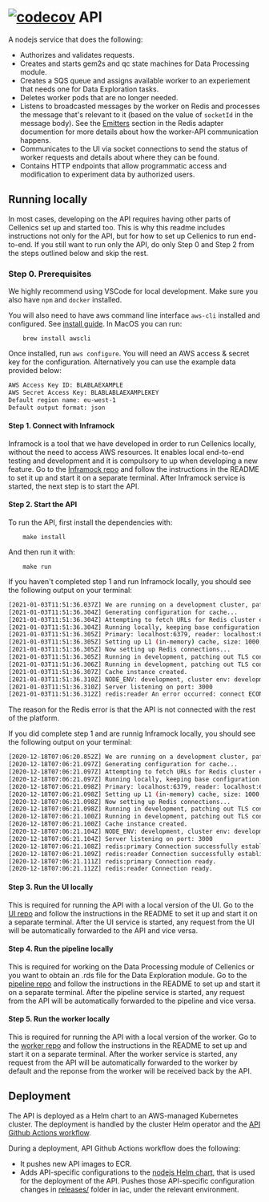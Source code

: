 [![codecov](https://codecov.io/gh/hms-dbmi-cellenics/api/branch/master/graph/badge.svg?token=hC9LshrTQm)](https://codecov.io/gh/hms-dbmi-cellenics/api)
API
======

A nodejs service that does the following:
- Authorizes and validates requests. 
- Creates and starts gem2s and qc state machines for Data Processing module.
- Creates a SQS queue and assigns available worker to an experiement that needs one for Data Exploration tasks.
- Deletes worker pods that are no longer needed.
- Listens to broadcasted messages by the worker on Redis and processes the message that's relevant to it (based on the value of `socketId` in the message body).
See the [Emitters](https://socket.io/docs/v4/redis-adapter/#emitter) section in the Redis adapter documention for more details about how the worker-API communication happens.
- Communicates to the UI via socket connections to send the status of worker requests and details about where they can be found.
- Contains HTTP endpoints that allow programmatic access and modification to experiment data by authorized users.

## Running locally

In most cases, developing on the API requires having other parts of Cellenics set up and started too. This is why this readme includes instructions not only for the API, but for how to set up Cellenics to run end-to-end. If you still want to run only the API, do only Step 0 and Step 2 from the steps outlined below and skip the rest.

### Step 0. Prerequisites

We highly recommend using VSCode for local development. Make sure you also have `npm` and `docker` installed.

You will also need to have aws command line interface `aws-cli` installed and configured. See [install guide](https://docs.aws.amazon.com/cli/latest/userguide/install-cliv2.html). In MacOS you can run:

        brew install awscli

Once installed, run `aws configure`. You will need an AWS access & secret key for the configuration. Alternatively you can use the example data provided below:

```bash
AWS Access Key ID: BLABLAEXAMPLE
AWS Secret Access Key: BLABLABLAEXAMPLEKEY
Default region name: eu-west-1
Default output format: json
```

#### Step 1. Connect with Inframock

Inframock is a tool that we have developed in order to run Cellenics locally, without the need to access AWS resources. It enables local end-to-end testing and development and it is compulsory to up when developing a new feature.
Go to the [Inframock repo](https://github.com/hms-dbmi-cellenics/inframock) and follow the instructions in the README to set it up and start it on a separate terminal.
After Inframock service is started, the next step is to start the API.

#### Step 2. Start the API

To run the API, first install the dependencies with:

        make install

And then run it with:

        make run

If you haven't completed step 1 and run Inframock locally, you should see the following output on your terminal:

```bash
[2021-01-03T11:51:36.037Z] We are running on a development cluster, patching AWS to use InfraMock endpoint...
[2021-01-03T11:51:36.304Z] Generating configuration for cache...
[2021-01-03T11:51:36.304Z] Attempting to fetch URLs for Redis cluster endpoints...
[2021-01-03T11:51:36.304Z] Running locally, keeping base configuration.
[2021-01-03T11:51:36.305Z] Primary: localhost:6379, reader: localhost:6379
[2021-01-03T11:51:36.305Z] Setting up L1 (in-memory) cache, size: 1000, TTL: 129600000
[2021-01-03T11:51:36.305Z] Now setting up Redis connections...
[2021-01-03T11:51:36.305Z] Running in development, patching out TLS connection.
[2021-01-03T11:51:36.306Z] Running in development, patching out TLS connection.
[2021-01-03T11:51:36.307Z] Cache instance created.
[2021-01-03T11:51:36.310Z] NODE_ENV: development, cluster env: development
[2021-01-03T11:51:36.310Z] Server listening on port: 3000
[2021-01-03T11:51:36.312Z] redis:reader An error occurred: connect ECONNREFUSED 127.0.0.1:6379
```
The reason for the Redis error is that the API is not connected with the rest of the platform.

If you did complete step 1 and are runnig Inframock locally, you should see the following output on your terminal:

```bash
[2020-12-18T07:06:20.852Z] We are running on a development cluster, patching AWS to use InfraMock endpoint...
[2020-12-18T07:06:21.097Z] Generating configuration for cache...
[2020-12-18T07:06:21.097Z] Attempting to fetch URLs for Redis cluster endpoints...
[2020-12-18T07:06:21.097Z] Running locally, keeping base configuration.
[2020-12-18T07:06:21.098Z] Primary: localhost:6379, reader: localhost:6379
[2020-12-18T07:06:21.098Z] Setting up L1 (in-memory) cache, size: 1000, TTL: 129600000
[2020-12-18T07:06:21.098Z] Now setting up Redis connections...
[2020-12-18T07:06:21.098Z] Running in development, patching out TLS connection.
[2020-12-18T07:06:21.100Z] Running in development, patching out TLS connection.
[2020-12-18T07:06:21.100Z] Cache instance created.
[2020-12-18T07:06:21.104Z] NODE_ENV: development, cluster env: development
[2020-12-18T07:06:21.104Z] Server listening on port: 3000
[2020-12-18T07:06:21.108Z] redis:primary Connection successfully established.
[2020-12-18T07:06:21.109Z] redis:reader Connection successfully established.
[2020-12-18T07:06:21.111Z] redis:primary Connection ready.
[2020-12-18T07:06:21.112Z] redis:reader Connection ready.
```

#### Step 3. Run the UI locally

This is required for running the API with a local version of the UI.
Go to the [UI repo](https://github.com/hms-dbmi-cellenics/ui) and follow the instructions in the README to set it up and start it on a separate terminal.
After the UI service is started, any request from the UI will be automatically forwarded to the API and vice versa.

#### Step 4. Run the pipeline locally

This is required for working on the Data Processing module of Cellenics or you want to obtain an .rds file for the Data Exploration module.
Go to the [pipeline repo](https://github.com/hms-dbmi-cellenics/pipeline) and follow the instructions in the README to set up and start it on a separate terminal.
After the pipeline service is started, any request from the API will be automatically forwarded to the pipeline and vice versa.

#### Step 5. Run the worker locally

This is required for running the API with a local version of the worker.
Go to the [worker repo](https://github.com/hms-dbmi-cellenics/worker) and follow the instructions in the README to set up and start it on a separate terminal.
After the worker service is started, any request from the API will be automatically forwarded to the worker by default and the reponse from the worker will be received back by the API.

## Deployment

The API is deployed as a Helm chart to an AWS-managed Kubernetes cluster. The deployment is handled by the cluster Helm operator and the [API Github Actions workflow](https://github.com/hms-dbmi-cellenics/api/blob/master/.github/workflows/ci.yaml). 

During a deployment, API Github Actions workflow does the following:
- It pushes new API images to ECR.
- Adds API-specific configurations to the [nodejs Helm chart](https://github.com/hms-dbmi-cellenics/iac/tree/master/charts/nodejs), that is used for the deployment of the API. Pushes those API-specific configuration changes in [releases/](https://github.com/hms-dbmi-cellenics/iac/tree/master/releases) folder in iac, under the relevant environment.
